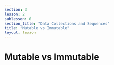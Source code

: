 ```yaml
---
section: 3
lesson: 2
sublesson: 0
section_title: "Data Collections and Sequences"
title: "Mutable vs Immutable"
layout: lesson
---
```


# Mutable vs Immutable

<!-- Content goes here -->

